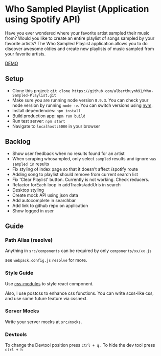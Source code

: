 # Who Sampled Playlist (Application using Spotify API)

Have you ever wondered where your favorite artist sampled their music from? Would you like to create an entire playlist of songs sampled by your favorite artists? The Who Sampled Playlist application allows you to do discover awesome oldies and create new playlists of music sampled from your favorite artists.

[DEMO](https://who-sampled-playlist.herokuapp.com/)

## Setup

- Clone this project: `git clone https://github.com/alberthuynh91/Who-Sampled-Playlist.git`
- Make sure you are running node version `8.9.3`. You can check your node version by running `node -v`. You can switch versions using [nvm](https://github.com/creationix/nvm).  
- Install dependencies: `npm install`
- Build production app: `npm run build`
- Run test server: `npm start`
- Navigate to `localhost:5000` in your browser

## Backlog
- Show user feedback when no results found for an artist
- When scraping whosampled, only select `sampled` results and ignore `was sampled in` results
- Fix styling of index page so that it doesn't affect /spotify route
- Adding song to playlist should remove from current search list
- Fix 'Clear Playlist' button. Currently is not working. Check reducers.
- Refactor forEach loop in addTracks/addUris in search
- Desktop styling
- Create mock API using json data
- Add autocomplete in searchbar
- Add link to github repo on application
- Show logged in user

## Guide

### Path Alias (resolve)
Anything in `src/components` can be required by only `components/xx/xx.js`

see `webpack.config.js` `resolve` for more.

### Style Guide
Use [css-modules](https://github.com/css-modules/css-modules) to style react component.

Also, I use postcss to enhance css functions. You can write scss-like css, and use some future feature via cssnext.

### Server Mocks

Write your server mocks at `src/mocks`.

### Devtools

 To change the Devtool position press `ctrl + q` . To hide the dev tool press `ctrl + h`
